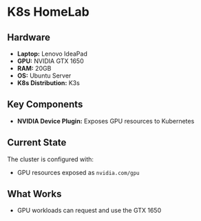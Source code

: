 # K8s HomeLab

## Hardware

- **Laptop:** Lenovo IdeaPad
- **GPU:** NVIDIA GTX 1650
- **RAM:** 20GB
- **OS:** Ubuntu Server
- **K8s Distribution:** K3s

## Key Components

- **NVIDIA Device Plugin:** Exposes GPU resources to Kubernetes

## Current State

The cluster is configured with:
- GPU resources exposed as `nvidia.com/gpu`

## What Works

- GPU workloads can request and use the GTX 1650